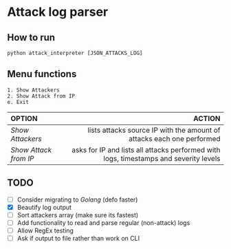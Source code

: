 # Attack log parser

## How to run
`python attack_interpreter [JSON_ATTACKS_LOG]`

## Menu functions
	1. Show Attackers
	2. Show Attack from IP
	e. Exit

| **OPTION** | **ACTION** |
| :--- | ---: |
| *Show Attackers* | lists attacks source IP with the amount of attacks each one performed |
| *Show Attack from IP* | asks for IP and lists all attacks performed with logs, timestamps and severity levels |

## TODO
- [ ] Consider migrating to *Golang* (defo faster)
- [x] Beautify log output
- [ ] Sort attackers array (make sure its fastest)
- [ ] Add functionality to read and parse regular (non-attack) logs
- [ ] Allow RegEx testing
- [ ] Ask if output to file rather than work on CLI
